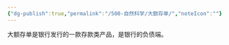 ```yaml
---
{"dg-publish":true,"permalink":"/500-自然科学/大额存单/","noteIcon":""}
---
```


大额存单是银行发行的一款存款类产品，是银行的负债端。

